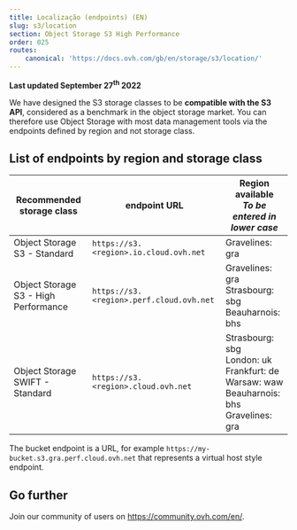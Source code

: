 ```yaml
---
title: Localização (endpoints) (EN)
slug: s3/location
section: Object Storage S3 High Performance
order: 025
routes:
    canonical: 'https://docs.ovh.com/gb/en/storage/s3/location/'
---
```


<style>
td:nth-of-type(2) {
  white-space:nowrap;
}
</style>

**Last updated September 27<sup>th</sup> 2022**

We have designed the S3 storage classes to be **compatible with the S3 API**, considered as a benchmark in the object storage market. You can therefore use Object Storage with most data management tools via the endpoints defined by region and not storage class.

## List of endpoints by region and storage class

| Recommended storage class | endpoint URL | Region available<br><b><i>To be entered in lower case</i></b> |
| ------ | ------ | ------ |
| Object Storage S3 - Standard | `https://s3.<region>.io.cloud.ovh.net` | Gravelines: gra |
| Object Storage S3 - High Performance |`https://s3.<region>.perf.cloud.ovh.net` | Gravelines: gra<br>Strasbourg: sbg<br>Beauharnois: bhs |
| Object Storage SWIFT - Standard |`https://s3.<region>.cloud.ovh.net` | Strasbourg: sbg<br>London: uk<br>Frankfurt: de<br>Warsaw: waw<br>Beauharnois: bhs<br>Gravelines: gra |

The bucket endpoint is a URL, for example `https://my-bucket.s3.gra.perf.cloud.ovh.net` that represents a virtual host style endpoint.

## Go further

Join our community of users on <https://community.ovh.com/en/>.
